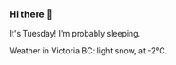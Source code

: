 ### Hi there :wave:

It's Tuesday! I'm probably sleeping.

Weather in Victoria BC: light snow, at -2°C.
